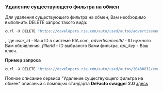 ### Удаление существующего фильтра на обмен

Для удаления существующего фильтра на обмен, Вам необходимо выполнить DELETE запрос такого вида:
````javascript
curl -X DELETE "https://developers.ria.com/auto/used/autos/advertisementId/exchangeFilter/filterId?user_id=Ваш ID&api_key=c" -H "accept: application/json"`
`````
, где *user_id* - Ваш ID в системе RIA.com, *advertisementId* - ID нужного Вам объявления, *filterId* - ID выбраного Вами фильтра, *api_key* - Ваш ключ.

**Пример запроса**
````javascript
curl -X DELETE "https://developers.ria.com/auto/used/autos/20438832/exchangeFilter/2930510?user_id=7069830&api_key=YOUR_API_KEY" -H "accept: application/json"`
`````
 Полное описание сервиса "Удаление существующего фильтра на обмен" описаный с помощью стандарта **DeFacto swagger 2.0** [здесь](http://swagger.ria.com/ui/?api=auto/advertisements#/)
